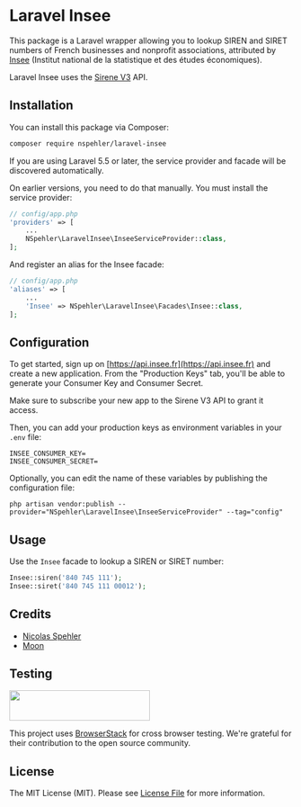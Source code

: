 # Laravel Insee

This package is a Laravel wrapper allowing you to lookup SIREN and SIRET numbers of French businesses and nonprofit associations, attributed by [Insee](https://insee.fr/en/accueil) (Institut national de la statistique et des études économiques).

Laravel Insee uses the [Sirene V3](https://api.insee.fr/catalogue/site/themes/wso2/subthemes/insee/pages/item-info.jag?name=Sirene&version=V3&provider=insee) API.

## Installation

You can install this package via Composer:

``` bash
composer require nspehler/laravel-insee
```

If you are using Laravel 5.5 or later, the service provider and facade will be discovered automatically.

On earlier versions, you need to do that manually. You must install the service provider:

``` php
// config/app.php
'providers' => [
    ...
    NSpehler\LaravelInsee\InseeServiceProvider::class,
];
```

And register an alias for the Insee facade:

``` php
// config/app.php
'aliases' => [
    ...
    'Insee' => NSpehler\LaravelInsee\Facades\Insee::class,
];
```

## Configuration

To get started, sign up on [https://api.insee.fr](https://api.insee.fr) and create a new application. From the "Production Keys" tab, you'll be able to generate your Consumer Key and Consumer Secret.

Make sure to subscribe your new app to the Sirene V3 API to grant it access.

Then, you can add your production keys as environment variables in your `.env` file:
```
INSEE_CONSUMER_KEY=
INSEE_CONSUMER_SECRET=
```

Optionally, you can edit the name of these variables by publishing the configuration file:
```
php artisan vendor:publish --provider="NSpehler\LaravelInsee\InseeServiceProvider" --tag="config"
```

## Usage

Use the `Insee` facade to lookup a SIREN or SIRET number:

``` php
Insee::siren('840 745 111');
Insee::siret('840 745 111 00012');
```

## Credits

- [Nicolas Spehler](https://nspehler.com)
- [Moon](https://moon.xyz)

## Testing
<img src="https://dev.ls.agency/img/BrowserStack-Logo.svg" width="250" height="54">  

This project uses [BrowserStack](https://browserstack.com) for cross browser testing. We're grateful for their contribution to the open source community.

## License
The MIT License (MIT). Please see [License File](LICENSE) for more information.
